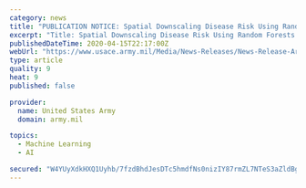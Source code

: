 ```yaml
---
category: news
title: "PUBLICATION NOTICE: Spatial Downscaling Disease Risk Using Random Forests Machine Learning"
excerpt: "Title: Spatial Downscaling Disease Risk Using Random Forests Machine Learning By Sean P. Griffin Approved for Public Release; Distribution is Unlimited February 2020 Purpose: Mosquito-borne illnesses are a significant public health concern, both to the Department of Defense (DoD) and the broader national and international public health community."
publishedDateTime: 2020-04-15T22:17:00Z
webUrl: "https://www.usace.army.mil/Media/News-Releases/News-Release-Article-View/Article/2150464/publication-notice-spatial-downscaling-disease-risk-using-random-forests-machin/"
type: article
quality: 9
heat: 9
published: false

provider:
  name: United States Army
  domain: army.mil

topics:
  - Machine Learning
  - AI

secured: "W4YUyXdkHXQ1Uyhb/7fzdBhdJesDTc5hmdfNs0nizIY87rmZL7NTeS3aZldBgRVn8TmLw7CuSVaIsxjPefG9lGGx9EAQFL/T/MhRxrfhlXrtRK2xAs79kuxB26xcXrPUl78c1Mx2cM6Ujt+xzun7TBHEnF0xd7oMW5tudt4CHSeuCCeU2Nsyi8UozXm7xRigsDMQrLN/Ga2Fw3qa8wvr8fQ2aIGzD6pnMm9rgG2o42dKu+nv43RDV83AySco0CHg22FPag1cF55kUa19lWFQqFw5DZJtCM5JQzs97LkOnN/3T25pWNQBYiLw1M9XR1YM;GPhj2EmM7H+SlpX4DuvvTw=="
---
```


